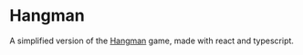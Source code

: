 # Hangman

A simplified version of the [Hangman](https://en.wikipedia.org/wiki/Hangman_%28game%29) game, made with react and typescript.
